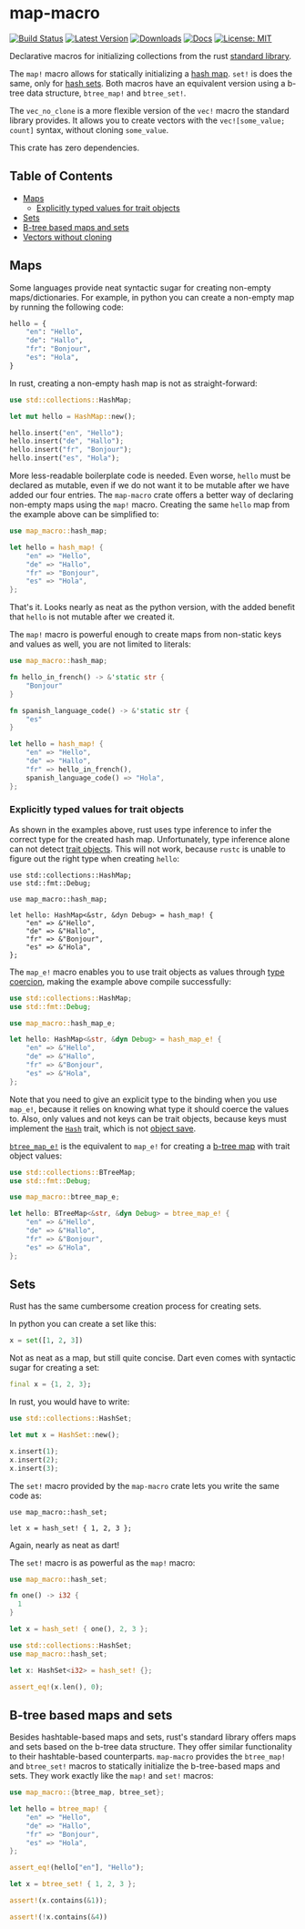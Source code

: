 # map-macro

[![Build Status](https://github.com/jofas/map_macro/actions/workflows/build.yml/badge.svg)](https://github.com/jofas/map_macro/actions/workflows/build.yml)
[![Latest Version](https://img.shields.io/crates/v/map-macro.svg)](https://crates.io/crates/map-macro)
[![Downloads](https://img.shields.io/crates/d/map-macro?label=downloads)](https://crates.io/crates/map-macro)
[![Docs](https://img.shields.io/badge/docs-latest-blue.svg)](https://docs.rs/map-macro/latest/map_macro)
[![License: MIT](https://img.shields.io/badge/License-MIT-blue.svg)](https://opensource.org/licenses/MIT)

Declarative macros for initializing collections from the rust 
[standard library][std].

The `map!` macro allows for statically initializing a 
[hash map][hash map].
`set!` is does the same, only for [hash sets][hash set].
Both macros have an equivalent version using a b-tree data structure,
`btree_map!` and `btree_set!`.

The `vec_no_clone` is a more flexible version of the `vec!`
macro the standard library provides.
It allows you to create vectors with the `vec![some_value; count]` 
syntax, without cloning `some_value`.

This crate has zero dependencies.


## Table of Contents

<!--ts-->
   * [Maps](#maps)
      * [Explicitly typed values for trait objects](#explicitly-typed-values-for-trait-objects)
   * [Sets](#sets)
   * [B-tree based maps and sets](#b-tree-based-maps-and-sets)
   * [Vectors without cloning](#vectors-without-cloning)
<!--te-->


## Maps

Some languages provide neat syntactic sugar for creating non-empty 
maps/dictionaries.
For example, in python you can create a non-empty map by running the
following code:

```python
hello = {
    "en": "Hello",
    "de": "Hallo",
    "fr": "Bonjour",
    "es": "Hola",
}
```

In rust, creating a non-empty hash map is not as straight-forward:

```rust
use std::collections::HashMap;

let mut hello = HashMap::new();

hello.insert("en", "Hello");
hello.insert("de", "Hallo");
hello.insert("fr", "Bonjour");
hello.insert("es", "Hola");
```

More less-readable boilerplate code is needed.
Even worse, `hello` must be declared as mutable, even if we do not
want it to be mutable after we have added our four entries.
The `map-macro` crate offers a better way of declaring non-empty
maps using the `map!` macro.
Creating the same `hello` map from the example above can be simplified
to:

```rust
use map_macro::hash_map;

let hello = hash_map! {
    "en" => "Hello",
    "de" => "Hallo",
    "fr" => "Bonjour",
    "es" => "Hola",
};
```

That's it.
Looks nearly as neat as the python version, with the added benefit 
that `hello` is not mutable after we created it.

The `map!` macro is powerful enough to create maps from non-static
keys and values as well, you are not limited to literals:

```rust
use map_macro::hash_map;

fn hello_in_french() -> &'static str {
    "Bonjour"
}

fn spanish_language_code() -> &'static str {
    "es"
}

let hello = hash_map! {
    "en" => "Hello",
    "de" => "Hallo",
    "fr" => hello_in_french(),
    spanish_language_code() => "Hola",
};
```


### Explicitly typed values for trait objects

As shown in the examples above, rust uses type inference to infer
the correct type for the created hash map.
Unfortunately, type inference alone can not detect 
[trait objects][trait objects].
This will not work, because `rustc` is unable to figure out the
right type when creating `hello`:

```compile_fail
use std::collections::HashMap;
use std::fmt::Debug;

use map_macro::hash_map;

let hello: HashMap<&str, &dyn Debug> = hash_map! {
    "en" => &"Hello",
    "de" => &"Hallo",
    "fr" => &"Bonjour",
    "es" => &"Hola",
};
```

The `map_e!` macro enables you to use trait objects as values through
[type coercion][type coercion], making the example above compile
successfully:

```rust
use std::collections::HashMap;
use std::fmt::Debug;

use map_macro::hash_map_e;

let hello: HashMap<&str, &dyn Debug> = hash_map_e! {
    "en" => &"Hello",
    "de" => &"Hallo",
    "fr" => &"Bonjour",
    "es" => &"Hola",
};
```

Note that you need to give an explicit type to the binding when you 
use `map_e!`, because it relies on knowing what type it should
coerce the values to.
Also, only values and not keys can be trait objects, because keys must
implement the [`Hash`][hash] trait, which is not 
[object save][object safe].

[`btree_map_e!`](#b-tree-based-maps-and-sets) is the equivalent to
`map_e!` for creating a [b-tree map][b-tree map] with trait object
values:

```rust
use std::collections::BTreeMap;
use std::fmt::Debug;

use map_macro::btree_map_e;

let hello: BTreeMap<&str, &dyn Debug> = btree_map_e! {
    "en" => &"Hello",
    "de" => &"Hallo",
    "fr" => &"Bonjour",
    "es" => &"Hola",
};
```


## Sets

Rust has the same cumbersome creation process for creating sets.

In python you can create a set like this:

```python
x = set([1, 2, 3])
```

Not as neat as a map, but still quite concise. 
Dart even comes with syntactic sugar for creating a set:

```dart
final x = {1, 2, 3};
```

In rust, you would have to write:

```rust
use std::collections::HashSet;

let mut x = HashSet::new();

x.insert(1);
x.insert(2);
x.insert(3);
```

The `set!` macro provided by the `map-macro` crate lets you write the
same code as:

```
use map_macro::hash_set;

let x = hash_set! { 1, 2, 3 };
```

Again, nearly as neat as dart!

The `set!` macro is as powerful as the `map!` macro:

```rust
use map_macro::hash_set;

fn one() -> i32 {
  1
}

let x = hash_set! { one(), 2, 3 };
```

```rust
use std::collections::HashSet;
use map_macro::hash_set;

let x: HashSet<i32> = hash_set! {};

assert_eq!(x.len(), 0);
```


## B-tree based maps and sets 

Besides hashtable-based maps and sets, rust's standard library offers 
maps and sets based on the b-tree data structure.
They offer similar functionality to their hashtable-based 
counterparts.
`map-macro` provides the `btree_map!` and `btree_set!` macros to 
statically initialize the b-tree-based maps and sets.
They work exactly like the `map!` and `set!` macros:

```rust
use map_macro::{btree_map, btree_set};

let hello = btree_map! {
    "en" => "Hello",
    "de" => "Hallo",
    "fr" => "Bonjour",
    "es" => "Hola",
};

assert_eq!(hello["en"], "Hello");

let x = btree_set! { 1, 2, 3 };

assert!(x.contains(&1));

assert!(!x.contains(&4))
```

[std]: https://doc.rust-lang.org/std/collections/index.html
[hash map]: https://doc.rust-lang.org/std/collections/hash_map/struct.HashMap.html
[hash set]: https://doc.rust-lang.org/std/collections/hash_set/struct.HashSet.html
[trait objects]: https://doc.rust-lang.org/reference/types/trait-object.html
[type coercion]: https://doc.rust-lang.org/reference/type-coercions.html
[b-tree map]: https://doc.rust-lang.org/std/collections/struct.BTreeMap.html
[hash]: https://doc.rust-lang.org/std/hash/trait.Hash.html
[object safe]: https://doc.rust-lang.org/reference/items/traits.html#object-safety
